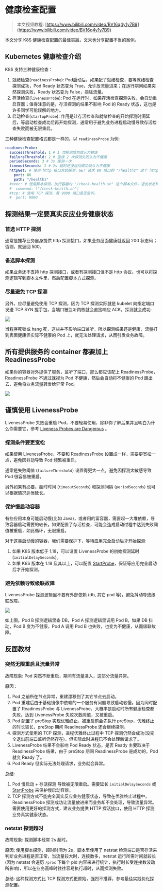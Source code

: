# 健康检查配置

> 本文视频教程: [https://www.bilibili.com/video/BV16q4y1y7B9](https://www.bilibili.com/video/BV16q4y1y7B9)

本文分享 K8S 健康检查配置的最佳实践，文末也分享配置不当的案例。

## Kubernetes 健康检查介绍

K8S 支持三种健康检查：
1. 就绪检查(`readinessProbe`): Pod启动后，如果配了就绪检查，要等就绪检查探测成功，Pod Ready 状态变为 True，允许放流量进来；在运行期间如果突然探测失败，Ready 状态变为 False，摘除流量。
2. 存活检查(`livenessProbe`): Pod 在运行时，如果存活检查探测失败，会自动重启容器；值得注意的是，存活探测的结果不影响 Pod 的 Ready 状态，这也是许多同学可能误解的地方。
3. 启动检查(`startupProbe`): 作用是让存活检查和就绪检查的开始探测时间延后，等启动检查成功后再开始探测，通常用于避免业务进程启动慢导致存活检查失败而被无限重启。

三种健康检查配置格式都是一样的，以 `readinessProbe` 为例:

```yaml
readinessProbe:
  successThreshold: 1 # 1 次探测成功就认为健康
  failureThreshold: 2 # 连续 2 次探测失败认为不健康
  periodSeconds: 3 # 3s 探测一次
  timeoutSeconds: 2 # 2s 超时还没返回成功就认为不健康
  httpGet: # 使用 http 接口方式探测，GET 请求 80 端口的 "/healthz" 这个 http 接口，响应状态码在200~399之间视为健康，否则不健康。
    port: 80
    path: "/healthz"
  #exec: # 使用脚本探测，执行容器内 "/check-health.sh" 这个脚本文件，退出状态码等于0视为健康，否则不健康。
  #  command: ["/check-health.sh"]
  #tcp: # 使用 TCP 探测，看 9000 端口是否监听。
  #  port: 9000
```

## 探测结果一定要真实反应业务健康状态

### 首选 HTTP 探测

通常是推荐业务自身提供 http 探测接口，如果业务层面健康就返回 200 状态码；否则，就返回 500。

### 备选脚本探测

如果业务还不支持 http 探测接口，或者有探测接口但不是 http 协议，也可以将探测逻辑写到脚本文件里，然后配置脚本方式探测。

### 尽量避免 TCP 探测

另外，应尽量避免使用 TCP 探测，因为 TCP 探测实际就是 kubelet 向指定端口发送 TCP SYN 握手包，当端口被监听内核就会直接响应 ACK，探测就会成功:

![](https://image-host-1251893006.cos.ap-chengdu.myqcloud.com/2023%2F09%2F22%2F20230922115534.png)

当程序死锁或 hang 死，这些并不影响端口监听，所以探测结果还是健康，流量打到表面健康但实际不健康的 Pod 上，就无法处理请求，从而引发业务故障。

## 所有提供服务的 container 都要加上 ReadinessProbe

如果你的容器对外提供了服务，监听了端口，那么都应该配上 ReadinessProbe，ReadinessProbe 不通过就视为 Pod 不健康，然后会自动将不健康的 Pod 踢出去，避免将业务流量转发给异常 Pod。

![](https://image-host-1251893006.cos.ap-chengdu.myqcloud.com/2023%2F09%2F22%2F20230922115559.png)

## 谨慎使用 LivenessProbe

LivenessProbe 失败会重启 Pod，不要轻易使用，除非你了解后果并且明白为什么你需要它，参考 [Liveness Probes are Dangerous](https://srcco.de/posts/kubernetes-liveness-probes-are-dangerous.html) 。

### 探测条件要更宽松

如果使用 LivenessProbe，不要和 ReadinessProbe 设置成一样，需要更宽松一点，避免因抖动导致 Pod 频繁被重启。

通常是失败阈值 (`failureThreshold`) 设置得更大一点，避免因探测太敏感导致 Pod 很容易被重启。

另外如果有必要，超时时间 (`timeoutSeconds`) 和探测间隔 (`periodSeconds`) 也可以根据情况适当延长。

### 保护慢启动容器

有些应用本身可能启动慢(比如 Java)，或者用的富容器，需要起一大堆依赖，导致容器启动需要的较长，如果配置了存活检查，可能会造成启动过程中达到失败阈值被重启，如此循环，无限重启。

对于这类启动慢的容器，我们需要保护下，等待应用完全启动后才开始探测:

1. 如果 K8S 版本低于 1.18，可以设置 LivenessProbe 的初始探测延时 (`initialDelaySeconds`)。
2. 如果 K8S 版本在 1.18 及其以上，可以配置 [StartProbe](https://kubernetes.io/docs/tasks/configure-pod-container/configure-liveness-readiness-startup-probes/#define-startup-probes)，保证等应用完全启动后才开始探测。

### 避免依赖导致级联故障

LivenessProbe 探测逻辑里不要有外部依赖 (db, 其它 pod 等)，避免抖动导致级联故障。

![](https://image-host-1251893006.cos.ap-chengdu.myqcloud.com/2023%2F09%2F22%2F20230922115617.png)

如上图，Pod B 探测逻辑里查 DB，Pod A 探测逻辑里调用 Pod B，如果 DB 抖动，Pod B 变为不健康，Pod A 调用 Pod B 也失败，也变为不健康，从而级联故障。

## 反面教材

### 突然无限重启且流量异常

故障现象: Pod 突然不断重启，期间有流量进入，这部分流量异常。

原因：
1. Pod 之前所在节点异常，重建漂移到了其它节点去启动。
2. Pod 重建后由于基础镜像中依赖的一个服务有问题导致启动较慢，因为同时配置了 ReadinessProbe 与 LivenessProbe，大概率是启动时所有健康检查都失败，达到 LivenessProbe 失败次数阈值，又被重启。
3. Pod 配置了 preStop 实现优雅终止，被重启前会先执行 preStop，优雅终止的时长较长，preStop 期间 ReadinessProbe 还会继续探测。
4. 探测方式使用的 TCP 探测，进程优雅终止过程中 TCP 探测仍然会成功(没完全退出前端口监听仍然存在)，但实际此时进程已不会处理新请求了。
5. LivenessProbe 结果不会影响 Pod Ready 状态，是否 Ready 主要取决于 ReadinessProbe 结果，由于 preStop 期间 ReadinessProbe 是成功的，Pod 就变 Ready 了。
6. Pod Ready 但实际无法处理请求，业务就会异常。

总结:
1. Pod 慢启动 + 存活探测 导致被无限重启。需要延长 `initialDelaySeconds` 或 [StartProbe](https://kubernetes.io/docs/tasks/configure-pod-container/configure-liveness-readiness-startup-probes/#define-startup-probes) 来保护慢启动容器。
2. TCP 探测方式不能完全真实反应业务健康状态，导致在优雅终止过程中，ReadinessProbe 探测成功让流量放进来而业务却不会处理，导致流量异常。需要使用更好的探测方式，建议业务提供 HTTP 探活接口，使用 HTTP 探测业务真实健康状态。

### netstat 探测超时

故障现象: 探测脚本经常 2s 超时。

原因: 使用脚本探测，超时时间为 2s，脚本里使用了 netstat 检测端口是否存活来判断业务进程是否正常，当流量较大时，连接数多，netstat 运行所需时间就较长 (因为 netstat 会遍历 `/proc` 下每个 pid 内容来进行统计，执行时长受连接数波动所影响)，所以在业务高峰时往往容易执行超时，从而探测失败。

总结: 这种探测方式比 TCP 探测方式更原始，强烈不推荐，参考最佳实践优化探测配置。

